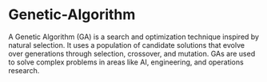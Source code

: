 # Genetic-Algorithm
A Genetic Algorithm (GA) is a search and optimization technique inspired by natural selection. It uses a population of candidate solutions that evolve over generations through selection, crossover, and mutation. GAs are used to solve complex problems in areas like AI, engineering, and operations research.
